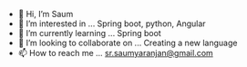- 👋 Hi, I’m Saum
- 👀 I’m interested in ... Spring boot, python, Angular
- 🌱 I’m currently learning ... Spring boot
- 💞️ I’m looking to collaborate on ... Creating a new language
- 📫 How to reach me ... sr.saumyaranjan@gmail.com

<!---
saumyaranjanmohapatra/saumyaranjanmohapatra is a ✨ special ✨ repository because its `README.md` (this file) appears on your GitHub profile.
You can click the Preview link to take a look at your changes.
--->
